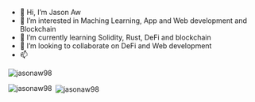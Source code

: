 - 👋 Hi, I’m Jason Aw
- 👀 I’m interested in Maching Learning, App and Web development and Blockchain
- 🌱 I’m currently learning Solidity, Rust, DeFi and blockchain 
- 💞️ I’m looking to collaborate on DeFi and Web development
- 📫

<p align="left"> <img src="https://komarev.com/ghpvc/?username=jasonaw98&label=Profile%20views&color=0e75b6&style=flat" alt="jasonaw98" /> </p>

<p><img align="left" src="https://github-readme-stats.vercel.app/api/top-langs?username=jasonaw98&show_icons=true&locale=en&layout=compact" alt="jasonaw98" /></p>

<p>&nbsp;<img align="center" src="https://github-readme-stats.vercel.app/api?username=jasonaw98&show_icons=true&locale=en" alt="jasonaw98" /></p>

<!---
jasonaw98/jasonaw98 is a ✨ special ✨ repository because its `README.md` (this file) appears on your GitHub profile.
You can click the Preview link to take a look at your changes.
--->
